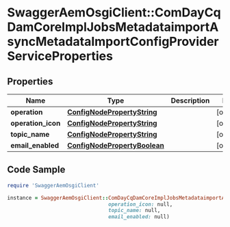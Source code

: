 # SwaggerAemOsgiClient::ComDayCqDamCoreImplJobsMetadataimportAsyncMetadataImportConfigProviderServiceProperties

## Properties

Name | Type | Description | Notes
------------ | ------------- | ------------- | -------------
**operation** | [**ConfigNodePropertyString**](ConfigNodePropertyString.md) |  | [optional] 
**operation_icon** | [**ConfigNodePropertyString**](ConfigNodePropertyString.md) |  | [optional] 
**topic_name** | [**ConfigNodePropertyString**](ConfigNodePropertyString.md) |  | [optional] 
**email_enabled** | [**ConfigNodePropertyBoolean**](ConfigNodePropertyBoolean.md) |  | [optional] 

## Code Sample

```ruby
require 'SwaggerAemOsgiClient'

instance = SwaggerAemOsgiClient::ComDayCqDamCoreImplJobsMetadataimportAsyncMetadataImportConfigProviderServiceProperties.new(operation: null,
                                 operation_icon: null,
                                 topic_name: null,
                                 email_enabled: null)
```


